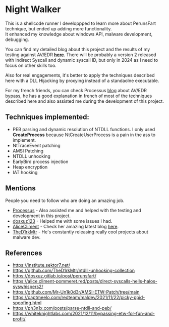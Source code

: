 # Night Walker

This is a shellcode runner I developpped to learn more about PerunsFart technique, but ended up adding more functionality.  
It enhanced my knowledge about windows API, malware development, debugging.   

You can find my detailed blog about this project and the results of my testing against AV/EDR **[here](https://ph3n1x.com/posts/offensive-tradecraft-night-walker/)**.
There will be probably a version 2 released with Indirect Syscall and dynamic syscall ID, but only in 2024 as I need to focus on other skills too.

Also for real engagements, it's better to apply the techniques described here with a DLL  Hijacking by proxying instead of a standaolne executable.

For my french friends, you can check Processus [blog](https://processus.site/contournement-antivirus-edr.html) about AV/EDR bypass, he has a good explanation in french of most of the techniques described here and also assisted me during the development of this project.
## Techniques implemented:
- PEB parsing and dynamic resolution of NTDLL functions. I only used **CreateProcess** because NtCreateUserProcess is a pain in the ass to implement.
- NtTraceEvent patching
- AMSI Patching
- NTDLL unhooking
- EarlyBird process injection
- Heap encryption
- IAT hooking

## Mentions
People you need to follow who are doing an amazing job.
- [Processus](https://processus.site/) - Also assisted me and helped with the testing and development in this project.
- [dosxuz123](https://twitter.com/dosxuz123) - Helped me with some issues I had.
- [AliceCliment](https://twitter.com/AliceCliment) - Check her amazing latest blog [here](https://alice.climent-pommeret.red/posts/process-killer-driver/).
- [TheD1rkMtr](https://twitter.com/D1rkMtr) - He's constantly releasing really cool projects about malware dev.

## References
- https://institute.sektor7.net/
- https://github.com/TheD1rkMtr/ntdlll-unhooking-collection
- https://dosxuz.gitlab.io/post/perunsfart/
- https://alice.climent-pommeret.red/posts/direct-syscalls-hells-halos-syswhispers2/
- https://github.com/Mr-Un1k0d3r/AMSI-ETW-Patch/tree/main
- https://captmeelo.com/redteam/maldev/2021/11/22/picky-ppid-spoofing.html
- https://ph3n1x.com/posts/parse-ntdll-and-peb/
- https://whiteknightlabs.com/2021/12/11/bypassing-etw-for-fun-and-profit/